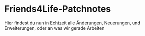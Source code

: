 # Friends4Life-Patchnotes
Hier findest du nun in Echtzeit alle Änderungen, Neuerungen, und Erweiterungen, oder an was wir gerade Arbeiten
